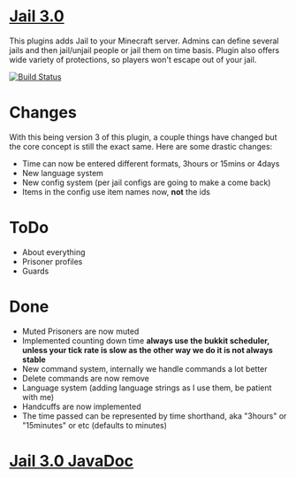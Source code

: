 [Jail 3.0](http://ci.graywolf336.com/job/Jail/)
====
This plugins adds Jail to your Minecraft server. Admins can define several jails and then jail/unjail people or jail them on time basis. Plugin also offers wide variety of protections, so players won't escape out of your jail.

[![Build Status](http://ci.graywolf336.com/job/Jail/badge/icon)](http://ci.graywolf336.com/job/Jail/)

Changes
===
With this being version 3 of this plugin, a couple things have changed but the core concept is still the exact same. Here are some drastic changes:
* Time can now be entered different formats, 3hours or 15mins or 4days
* New language system
* New config system (per jail configs are going to make a come back)
* Items in the config use item names now, **not** the ids

ToDo
===
* About everything
* Prisoner profiles
* Guards

Done
===
* Muted Prisoners are now muted
* Implemented counting down time **always use the bukkit scheduler, unless your tick rate is slow as the other way we do it is not always stable**
* New command system, internally we handle commands a lot better
* Delete commands are now remove
* Language system (adding language strings as I use them, be patient with me)
* Handcuffs are now implemented
* The time passed can be represented by time shorthand, aka "3hours" or "15minutes" or etc (defaults to minutes)

[Jail 3.0 JavaDoc](http://ci.graywolf336.com/job/Jail/javadoc)
====
